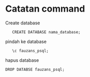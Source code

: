# Catatan command

Create database
``` psql
   CREATE DATABASE nama_database;
```

pindah ke database
``` psql
   \c fauzans_psql;
```

hapus database
``` psql
DROP DATABSE fauzans_psql;
 ```